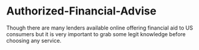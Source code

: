 # Authorized-Financial-Advise
Though there are many lenders available online offering financial aid to US consumers but it is very important to grab some legit knowledge before choosing any service.
